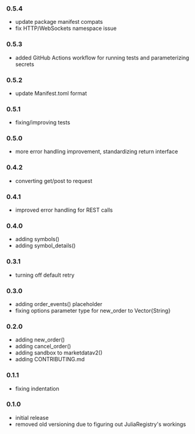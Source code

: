 ### 0.5.4

* update package manifest compats
* fix HTTP/WebSockets namespace issue

### 0.5.3

* added GitHub Actions workflow for running tests and parameterizing secrets

### 0.5.2

* update Manifest.toml format

### 0.5.1

* fixing/improving tests

### 0.5.0

* more error handling improvement, standardizing return interface

### 0.4.2

* converting get/post to request

### 0.4.1

* improved error handling for REST calls

### 0.4.0

* adding symbols()
* adding symbol_details()

### 0.3.1

* turning off default retry

### 0.3.0

* adding order_events() placeholder
* fixing options parameter type for new_order to Vector{String}

### 0.2.0

* adding new_order()
* adding cancel_order()
* adding sandbox to marketdatav2()
* adding CONTRIBUTING.md

### 0.1.1

* fixing indentation

### 0.1.0

* initial release
* removed old versioning due to figuring out JuliaRegistry's workings